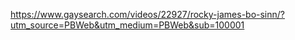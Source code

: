 https://www.gaysearch.com/videos/22927/rocky-james-bo-sinn/?utm_source=PBWeb&utm_medium=PBWeb&sub=100001
